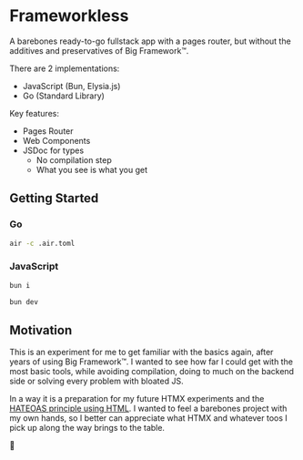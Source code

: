 # Frameworkless

A barebones ready-to-go fullstack app with a pages router, but without the additives and preservatives of Big Framework™.

There are 2 implementations:

- JavaScript (Bun, Elysia.js)
- Go (Standard Library)

Key features:

- Pages Router
- Web Components
- JSDoc for types
  - No compilation step
  - What you see is what you get



## Getting Started


### Go

```bash
air -c .air.toml
```

### JavaScript

```bash
bun i
```

```bash
bun dev
```

## Motivation

This is an experiment for me to get familiar with the basics again, after years of using Big Framework™. I wanted to see how far I could get with the most basic tools, while avoiding compilation, doing to much on the backend side or solving every problem with bloated JS.

In a way it is a preparation for my future HTMX experiments and the [HATEOAS principle using HTML](https://htmx.org/essays/hateoas/). I wanted to feel a barebones project with my own hands, so I better can appreciate what HTMX and whatever toos I pick up along the way brings to the table.

🐴
